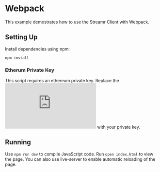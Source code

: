 # Webpack

This example demostrates how to use the Streamr Client with Webpack.

## Setting Up

Install dependencies using npm:

`npm install`

### Etherum Private Key

This script requires an ethereum private key. Replace the ![following line](https://github.com/streamr-dev/examples/blob/c2c736e25911705c0f549637a73654168bb2ec10/Webpack/src/index.js#L10) with your private key.

## Running

Use `npm run dev` to compile JavaScript code. Run `open index.html` to view the page. You can also use live-server to enable automatic reloading of the page.
